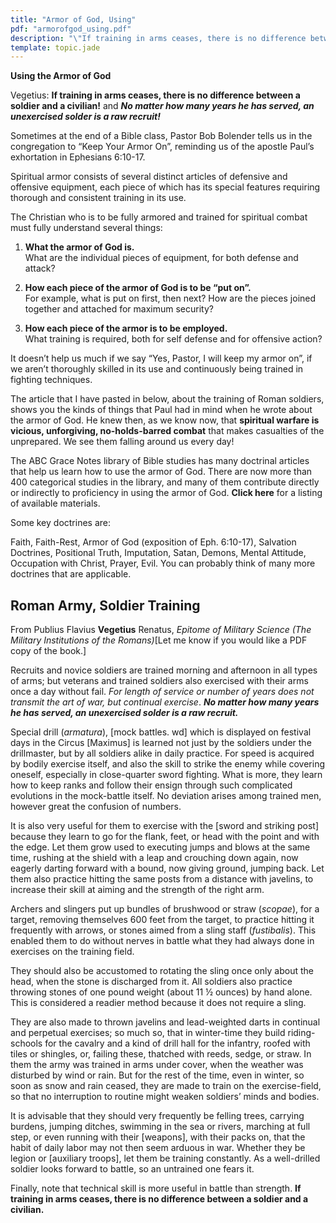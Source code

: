 ```yaml
---
title: "Armor of God, Using"
pdf: "armorofgod_using.pdf"
description: "\"If training in arms ceases, there is no difference between a soldier and a civilian! and No matter how many years he has served, an unexercised solder is a raw recruit!\" - Vegetius"
template: topic.jade
---
```



**Using the Armor of God**

Vegetius: **If training in arms ceases, there is no difference between a
soldier and a civilian!** and ***No matter how many years he has served,
an unexercised solder is a raw recruit!***

Sometimes at the end of a Bible class, Pastor Bob Bolender tells us in
the congregation to “Keep Your Armor On”, reminding us of the apostle
Paul’s exhortation in Ephesians 6:10-17.

Spiritual armor consists of several distinct articles of defensive and
offensive equipment, each piece of which has its special features
requiring thorough and consistent training in its use.

The Christian who is to be fully armored and trained for spiritual
combat must fully understand several things:

1.  **What the armor of God is.**   
    What are the individual pieces of equipment, for both defense and
    attack?

2.  **How each piece of the armor of God is to be “put on”.**   
    For example, what is put on first, then next? How are the pieces
    joined together and attached for maximum security?

3.  **How each piece of the armor is to be employed.**   
    What training is required, both for self defense and for offensive
    action?

It doesn’t help us much if we say “Yes, Pastor, I will keep my armor
on”, if we aren’t thoroughly skilled in its use and continuously being
trained in fighting techniques.

The article that I have pasted in below, about the training of Roman
soldiers, shows you the kinds of things that Paul had in mind when he
wrote about the armor of God. He knew then, as we know now, that
**spiritual warfare is vicious, unforgiving, no-holds-barred combat**
that makes casualties of the unprepared. We see them falling around us
every day!

The ABC Grace Notes library of Bible studies has many doctrinal articles
that help us learn how to use the armor of God. There are now more than
400 categorical studies in the library, and many of them contribute
directly or indirectly to proficiency in using the armor of God. **Click
here** for a listing of available materials.

Some key doctrines are:

Faith, Faith-Rest, Armor of God (exposition of Eph. 6:10-17), Salvation
Doctrines, Positional Truth, Imputation, Satan, Demons, Mental Attitude,
Occupation with Christ, Prayer, Evil. You can probably think of many
more doctrines that are applicable.

Roman Army, Soldier Training
----------------------------

From Publius Flavius **Vegetius** Renatus, *Epitome of Military Science
(The Military Institutions of the Romans)*[Let me know if you would like
a PDF copy of the book.]

Recruits and novice soldiers are trained morning and afternoon in all
types of arms; but veterans and trained soldiers also exercised with
their arms once a day without fail. *For length of service or number of
years does not transmit the art of war, but continual exercise*. ***No
matter how many years he has served, an unexercised solder is a raw
recruit.***

Special drill (*armatura*), [mock battles. wd] which is displayed on
festival days in the Circus [Maximus] is learned not just by the
soldiers under the drillmaster, but by all soldiers alike in daily
practice. For speed is acquired by bodily exercise itself, and also the
skill to strike the enemy while covering oneself, especially in
close-quarter sword fighting. What is more, they learn how to keep ranks
and follow their ensign through such complicated evolutions in the
mock-battle itself. No deviation arises among trained men, however great
the confusion of numbers.

It is also very useful for them to exercise with the [sword and striking
post] because they learn to go for the flank, feet, or head with the
point and with the edge. Let them grow used to executing jumps and blows
at the same time, rushing at the shield with a leap and crouching down
again, now eagerly darting forward with a bound, now giving ground,
jumping back. Let them also practice hitting the same posts from a
distance with javelins, to increase their skill at aiming and the
strength of the right arm.

Archers and slingers put up bundles of brushwood or straw (*scopae*),
for a target, removing themselves 600 feet from the target, to practice
hitting it frequently with arrows, or stones aimed from a sling staff
(*fustibalis*). This enabled them to do without nerves in battle what
they had always done in exercises on the training field.

They should also be accustomed to rotating the sling once only about the
head, when the stone is discharged from it. All soldiers also practice
throwing stones of one pound weight (about 11 ½ ounces) by hand alone.
This is considered a readier method because it does not require a sling.

They are also made to thrown javelins and lead-weighted darts in
continual and perpetual exercises; so much so, that in winter-time they
build riding-schools for the cavalry and a kind of drill hall for the
infantry, roofed with tiles or shingles, or, failing these, thatched
with reeds, sedge, or straw. In them the army was trained in arms under
cover, when the weather was disturbed by wind or rain. But for the rest
of the time, even in winter, so soon as snow and rain ceased, they are
made to train on the exercise-field, so that no interruption to routine
might weaken soldiers’ minds and bodies.

It is advisable that they should very frequently be felling trees,
carrying burdens, jumping ditches, swimming in the sea or rivers,
marching at full step, or even running with their [weapons], with their
packs on, that the habit of daily labor may not then seem arduous in
war. Whether they be legion or [auxiliary troops], let them be training
constantly. As a well-drilled soldier looks forward to battle, so an
untrained one fears it.

Finally, note that technical skill is more useful in battle than
strength. **If training in arms ceases, there is no difference between a
soldier and a civilian.**


